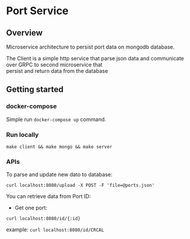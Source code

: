 # Port Service

## Overview

Microservice architecture to persist port data on mongodb database.

The Client is a simple http service that parse json data and communicate over GRPC to second microservice that  
persist and return data from the database 

## Getting started

### docker-compose

Simple run ```docker-compose up``` command.

### Run locally

```make client && make mongo && make server```

### APIs

To parse and update new dato to database:

```curl localhost:8080/upload -X POST -F 'file=@ports.json'```

You can retrieve data from Port ID:

- Get one port:

```curl localhost:8080/id/{:id}```  

example: ```curl localhost:8080/id/CRCAL```



